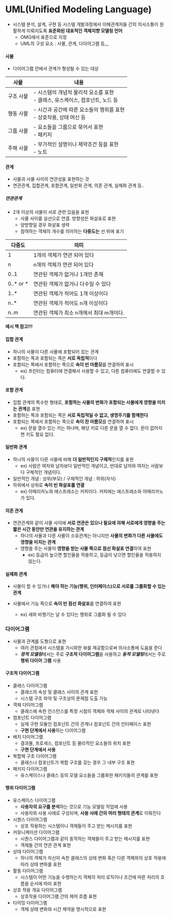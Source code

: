 # UML(Unified Modeling Language)

- 시스템 분석, 설계, 구현 등 시스템 개발과정에서 이해관계자들 간의 의사소통이 원활하게 이뤄지도록 **표준화된 대표적인 객체지향 모델링 언어**
  - OMG에서 표준으로 지정
  - UML의 구성 요소 : 사물, 관계, 다이어그램 등,,,



#### 사물

- 다이어그램 안에서 관계가 형성될 수 있는 대상

| 사물      | 내용                                                         |
| --------- | ------------------------------------------------------------ |
| 구조 사물 | - 시스템의 개념적 물리적 요소를 표현<br />- 클래스, 유스케이스, 컴포넌트, 노드 등 |
| 행동 사물 | - 시간과 공간에 따른 요소들의 행위를 표현<br />- 상호작용, 상태 머신 등 |
| 그룹 사물 | - 요소들을 그룹으로 묶어서 표현<br />- 패키지                |
| 주해 사물 | - 부가적인 설명이나 제약조건 등을 표현<br />- 노트           |



#### 관계

- 사물과 사물 사이의 연관성을 표현하는 것
- 연관관계, 집합관계, 포함관계, 일반화 관계, 의존 관계, 실체화 관계 등..

##### 연관관계

- 2개 이상의 사물이 서로 관련 있음을 표현
  - 사물 사이를 실선으로 연결. 방향성은 화살표로 표현
  - 양방향일 경우 화살표 생략
  - 참여하는 객체의 개수를 의미하는 **다중도는** 선 위에 표기

| 다중도     | 의미                                     |
| ---------- | ---------------------------------------- |
| 1          | 1개의 객체가 연관 되어 있다              |
| n          | n개의 객체가 연관 되어 있다              |
| 0..1       | 연관된 객체가 없거나 1개만 존재          |
| 0..* or  * | 연관된 객체가 없거나 다수일 수 있다      |
| 1..*       | 연관된 객체가 적어도 1개 이상이다        |
| n..*       | 연관된 객체가 적어도 n개 이상이다        |
| n..m       | 연관된 객체가 최소 n개에서 최대 m개이다. |

**예시 책 참고!!!**



#### 집합 관계

- 하나의 사물이 다른 사물에 포함되어 있는 관계
- 포함하는 쪽과 포함되는 쪽은 **서로 독립적**이다
- 포함되는 쪽에서 포함하는 쪽으로 **속이 빈 마름모**를 연결하여 표시
  - ex) 프린터는 컴퓨터에 연결해서 사용할 수 있고, 다른 컴퓨터에도 연결할 수 있다.



#### 포함 관계

- 집합 관계의 특수한 형태로, **포함하는 사물의 변화가 포함되는 사물에게 영향을 미치는 관계**를 표현
- 포함하는 쪽과 포함되는 쪽은 **서로 독립적일 수 없고, 생명주기를 함꼐한다**
- 포함되는 쪽에서 포함하는 쪽으로 **속이 찬 마름모**를 연결하여 표시
  - ex) 문을 열수 있는 키는 하나며, 해당 키로 다른 문을 열 수 없다. 문이 없어지면 키도 필요 없다.



#### 일반화 관계

- 하나의 사믈이 다른 사물에 비해 **더 일반적인지 구체적**인지를 표현
  - ex) 사람은 여자와 남자보다 일반적인 개념이고, 반대로 남자와 여자는 사람보다 구체적인 개념이다.
- 일반적인 개념 : 상위(부모) / 구체적인 개념 : 하위(자식)
- 하위에서 상위로 **속이 빈 화살표를 연결**
  - ex) 아메리카노와 에스프레소는 커피이다. 커피에는 에스프레소와 아메리카노가 있다. 



#### 의존 관계

- 연관관계와 같이 사물 사이에 **서로 연관은 있으나 필요에 의해 서로에게 영향을 주는 짧은 시간 동안만 연관을 유지하는 관계**
  - 하나의 사물과 다른 사물이 소유관계는 아니지만 **사물의 변화가 다른 사물에도 영향을 미치는 관계**
  - 영향을 주는 사물이 **영향을 받는 사물 쪽으로 점선 화살표 연결**하여 표현
    - ex) 등급이 높으면 할인율을 적용하고, 등급이 낮으면 할인율을 적용하지 않는다.



#### 실체화 관계

- 사물이 할 수 있거나 **해야 하는 기능(행위, 인터페이스)으로 서로를 그룹화할 수 있는 관계**

- 사물에서 기능 쪽으로 **속이 빈 점선 화살표**를 연결하여 표현

  - ex) 새와 비행기는 날 수 있다는 행위로 그룹화 될 수 있다

  

### 다이어그램

- 사물과 관계를 도형으로 표현
  - 여러 관점에서 시스템을 가시화한 뷰를 제공함으로써 의사소통에 도움을 준다
  - ***정적 모델링***에서는 주로 **구조적 다이어그램**을 사용하고 ***동적 모델링***에서는 주로 **행위 다이어 그램** 사용



#### 구조적 다이어그램

- 클래스 다이어그램
  - 클래스의 속성 및 클래스 사이의 관계 표현
  - 시스템 구조 파악 및 구조상의 문제점 도출 가능
- 객체 다이어그램
  - 클래스에 속한 인스턴스를 특정 시점의 객체와 객체 사이의 관계로 나타낸다
- 컴포넌트 다이어그램
  - 실제 구현 모듈인 컴포넌트 간의 관계나 컴포넌트 간의 인터페이스 표현
  - **구현 단계에서 사용**하는 다이어그램
- 배치 다이어그램
  -  결과물, 프로세스, 컴포넌트 등 물리적인 요소들의 위치 표현
  - **구현 단계에서 사용**
- 복합체 구조 다이어그램
  - 클래스나 컴포넌트가 복합 구조를 갖는 경우 그 내부 구조 표현
- 패키지 다이어그램
  - 유스케이스나 클래스 등의 모델 요소들을 그룹화한 패키지들의 관계를 표현



#### 행위 다이어그램

- 유스케이스 다이어그램
  - **사용자의 요구를 분석**하는 것으로 기능 모델링 작업에 사용
  - 사용자와 사용 사례로 구성되며, **사용 사례 간의 여러 형태의 관계**로 이뤄진다
- 시퀀스 다이어그램
  - 상호 작용하는 시스템이나 객체들이 주고 받는 메시지를 표현
- 커뮤니케이션 다이어그램
  - 시퀀스 다이어그램과 같이 동작하는 객체들이 주고 받는 메시지를 표현
  - 객체들 간의 연관 관계 표현
- 상태 다이어그램
  - 하나의 객체가 자신이 속한 클래스의 상태 변화 혹은 다른 객체와의 상호 작용에 따라 상태 변화를 표현
- 활동 다이어그램
  - 시스템이 어떤 기능을 수행하는지 객체의 처리 로직이나 조건에 따른 처리의 흐름을 순서에 따라 표현
- 상호 작용 개요 다이어그램
  - 상호작용 다이어그램 간의 제어 흐름 표현
- 타이밍 다이어그램
  - 객체 상태 변화와 시간 제약을 명시적으로 표현